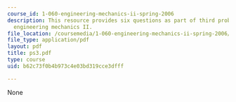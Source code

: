 ```yaml
---
course_id: 1-060-engineering-mechanics-ii-spring-2006
description: This resource provides six questions as part of third problem set for
  engineering mechanics II.
file_location: /coursemedia/1-060-engineering-mechanics-ii-spring-2006/b62c73f0b4b973c4e03bd319cce3dfff_ps3.pdf
file_type: application/pdf
layout: pdf
title: ps3.pdf
type: course
uid: b62c73f0b4b973c4e03bd319cce3dfff

---
```

None